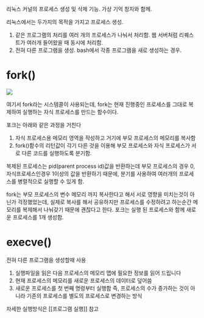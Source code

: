 리눅스 커널의 프로세스 생성 및 삭제 기능.
가상 기억 창지와 함께.

리눅스에서는 두가지의 목적을 가지고 프로세스 생성.
1) 같은 프로그램의 처리를 여러 개의 프로세스가 나눠서 처리함. 웹 서버처럼 리퀘스트가 여러개 들어왔을 때 동시에 처리함.
2) 전혀 다른 프로그램을 생성. bash에서 각종 프로그램을 새로 생성하는 경우.



# fork()

![](https://i.imgur.com/zkXoeSY.png)

여기서 fork라는 시스템콜이 사용되는데, fork는 현재 진행중인 프로세스를 그대로 복제하여 실행하는 자식 프로세스를 만드는 함수이다. 

포크는 아래와 같은 과정을 거친다
1. 자식 프로세스용 메모리 영역을 작성하고 거기에 부모 프로세스의 메모리를 복사함
2. fork()함수의 리턴값이 각기 다른 것을 이용해 부모 프로세스와 자식 프로세스가 서로 다른 코드를 실행하도록 분기함.

복제된 프로세스는 pid(parent process id)값을 반환하는데 부모 프로세스의 경우 0, 자식프로세스인경우 1이상의 값을 반환하기 때문에, 분기를 사용하여 여러개의 프로세스를 병렬적으로 실행할 수 있게 함.


fork는 부모 프로세스의 변수 메모리 까지 복사한다고 해서 서로 영향을 미치는것이 아닌가 걱정했었는데, 실제로 복사를 해서 공유하지만 프로세스를 수정하려고 하는순간 메모리를 복제해서 나눠갖기 때문에 괜찮다고 한다.
포크는 실행 된 프로세스와 함께 새로운 프로세스를 1개 생성함.


# execve()

전혀 다른 프로그램을 생성할때 사용
1. 실행파일을 읽은 다음 프로세스의 메모리 맵에 필요한 정보를 읽어 드립니다
2. 현재 프로세스의 메모리를 새로운 프로세스의 데이터로 덮어씀
3. 새로운 프로세스를 첫 번째 명령부터 실행함
즉, 프로세스의 수가 증가하는 것이 아니라 기존의 프로세스를 별도의 프로세스로 변경하는 방식 

자세한 실행방식은 [[프로그램 실행]] 참고


